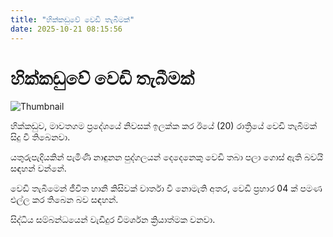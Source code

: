 ```yaml
---
title: "හික්කඩුවේ වෙඩි තැබීමක්"
date: 2025-10-21 08:15:56
---
```


# හික්කඩුවේ වෙඩි තැබීමක්

![Thumbnail](https://helakuru.sgp1.cdn.digitaloceanspaces.com/esana/images/lib/crime-death.jpg)

හික්කඩුව, මාවතගම ප්‍රදේශයේ නිවසක් ඉලක්ක කර ඊයේ (20) රාත්‍රියේ වෙඩි තැබීමක් සිදු වී තිබෙනවා.

යතුරුපැදියකින් පැමිණි නාඳුනන පුද්ගලයන් දෙදෙනෙකු වෙඩි තබා පලා ගොස් ඇති බවයි සඳහන් වන්නේ.

වෙඩි තැබීමෙන් ජීවිත හානි කිසිවක් වාර්තා වී නොමැති අතර, වෙඩි ප්‍රහාර 04 ක් පමණ එල්ල කර තිබෙන බව සඳහන්.

සිද්ධිය සම්බන්ධයෙන් වැඩිදුර විමර්ශන ක්‍රියාත්මක වනවා.

